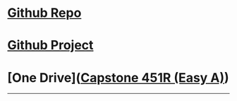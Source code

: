 # [Github Repo](https://github.com/Jordinaa/capstone451R)
# [Github Project](https://github.com/users/Jordinaa/projects/1)
# [One Drive]([Capstone 451R (Easy A)](https://mailmissouri-my.sharepoint.com/:f:/g/personal/jt8y3_umsystem_edu/EovMD5lhnyRHixLZ8ZAsAB4BBKawNDyncQimJppxzERrcQ?e=wV0fEs))

---
